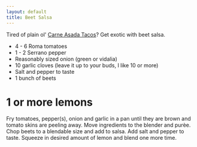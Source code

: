 ```yaml
---
layout: default
title: Beet Salsa
---
```


Tired of plain ol' [Carne Asada Tacos](../base_layers/chooped_steak.html)? Get exotic with beet salsa.

* 4 - 6 Roma tomatoes
* 1 - 2 Serrano pepper
* Reasonably sized onion (green or vidalia)
* 10 garlic cloves (leave it up to your buds, I like 10 or more)
* Salt and pepper to taste
* 1 bunch of beets
# 1 or more lemons

Fry tomatoes, pepper(s), onion and garlic in a pan until they are brown and tomato skins are peeling away. Move ingredients to the blender and purèe. Chop beets to a blendable size and add to salsa. Add salt and pepper to taste. Squeeze in desired amount of lemon and blend one more time.
